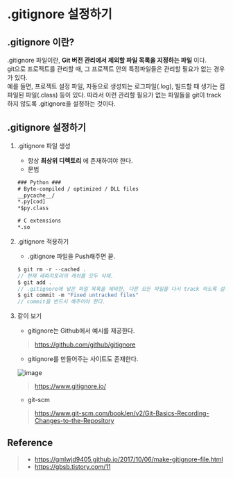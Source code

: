.gitignore 설정하기
===
.gitignore 이란?
--
.gitignore 파일이란, __Git 버전 관리에서 제외할 파일 목록을 지정하는 파일__ 이다.   
git으로 프로젝트를 관리할 때, 그 프로젝트 안의 특정파일들은 관리할 필요가 없는 경우가 있다.  
예를 들면, 프로젝트 설정 파일, 자동으로 생성되는 로그파일(.log), 빌드할 때 생기는 컴파일된 파일(.class) 등이 있다. 따라서 이런 관리할 필요가 없는 파일들을 git이 track 하지 않도록 .gitignore을 설정하는 것이다. 

.gitignore 설정하기
--
1. .gitignore 파일 생성
    - 항상 __최상위 디렉토리__ 에 존재하여야 한다.
    - 문법

    ```xml
    ### Python ###
    # Byte-compiled / optimized / DLL files
    __pycache__/
    *.py[cod]
    *$py.class

    # C extensions
    *.so
    ```

2. .gitignore 적용하기
    - .gitignore 파일을 Push해주면 끝.

    ```c
    $ git rm -r --cached .
    // 현재 레파지토리의 캐쉬를 모두 삭제.
    $ git add .
    // .gitignore에 넣은 파일 목록을 제외한, 다른 모든 파일을 다시 track 하도록 설정.
    $ git commit -m "Fixed untracked files"
    // commit을 반드시 해주어야 한다.
    ```
3. 같이 보기 
    - gitignore는 Github에서 예시를 제공한다. 
    >  https://github.com/github/gitignore  
      
    - gitignore를 만들어주는 사이트도 존재한다.

    ![image](https://media.discordapp.net/attachments/633251365434687491/663384443129692193/ignore.png?width=759&height=403)

    >  https://www.gitignore.io/ 

    - git-scm
    > https://www.git-scm.com/book/en/v2/Git-Basics-Recording-Changes-to-the-Repository

Reference
--
> - https://gmlwjd9405.github.io/2017/10/06/make-gitignore-file.html
> - https://gbsb.tistory.com/11
